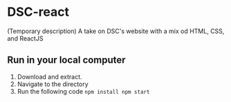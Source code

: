 # DSC-react
(Temporary description) A take on DSC's website with a mix od HTML, CSS, and ReactJS


## Run in your local computer
1. Download and extract.
2. Navigate to the directory
3. Run the following code
`npm install
npm start`

